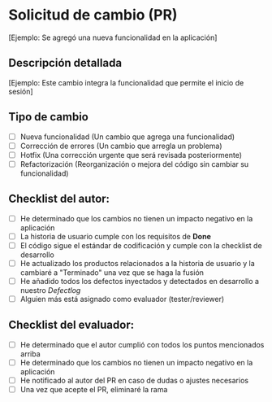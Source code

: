 # Solicitud de cambio (PR)

<!--- Agrega una breve descripción del cambio en una línea -->

[Ejemplo: Se agregó una nueva funcionalidad en la aplicación]

## Descripción detallada

<!-- Explica con más detalle lo que hiciste y por qué. Si instalaste alguna librería o dependencia, menciónalo -->

[Ejemplo: Este cambio integra la funcionalidad que permite el inicio de sesión]

## Tipo de cambio

<!--- ¿Qué hace este cambio? Pon una `x` en los espacios que aplican: -->

- [ ] Nueva funcionalidad (Un cambio que agrega una funcionalidad)
- [ ] Corrección de errores (Un cambio que arregla un problema)
- [ ] Hotfix (Una corrección urgente que será revisada posteriormente)
- [ ] Refactorización (Reorganización o mejora del código sin cambiar su funcionalidad)

## Checklist del autor:

<!--- Antes de hacer la solicitud, repasa los puntos siguientes y pon una `x` en todas las cajas que aplican -->

- [ ] He determinado que los cambios no tienen un impacto negativo en la aplicación
- [ ] La historia de usuario cumple con los requisitos de **Done**
- [ ] El código sigue el estándar de codificación y cumple con la checklist de desarrollo
- [ ] He actualizado los productos relacionados a la historia de usuario y la cambiaré a "Terminado" una vez que se haga la fusión
- [ ] He añadido todos los defectos inyectados y detectados en desarrollo a nuestro *Defectlog*
- [ ] Alguien más está asignado como evaluador (tester/reviewer)

## Checklist del evaluador:

<!--- Repasa los puntos siguientes, y pon una `x` en todas las cajas que aplican -->

- [ ] He determinado que el autor cumplió con todos los puntos mencionados arriba
- [ ] He determinado que los cambios no tienen un impacto negativo en la aplicación
- [ ] He notificado al autor del PR en caso de dudas o ajustes necesarios
- [ ] Una vez que acepte el PR, eliminaré la rama

<!-- ## Registro de cambios

Historial de cambios en la plantilla
| Tipo de versión | Descripción | Fecha | Colaborador |
| --------------- | ----------- | ----- | ----------- |
| 1.0 | Primera versión de la plantilla | 22/04/2025 | Ian Julián Estrada Castro |
| 1.1 | Publicar en docusaurus | 26/04/2025 | Daniel Queijeiro Albo |
| 1.2 | Corrección de errores ortográficos | 01/05/2025 | Ian Julián Estrada Castro |
| 1.3 | Añadir sección para registrar defectos a la plantilla | 16/05/2025 | Rommel Toledo C. |
 -->
 
